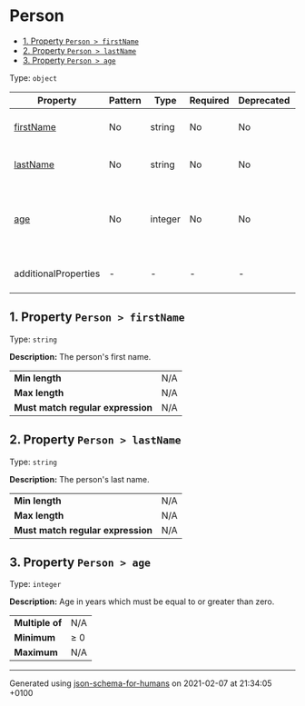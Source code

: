 # Person

- [1. Property `Person > firstName`](#firstName)
- [2. Property `Person > lastName`](#lastName)
- [3. Property `Person > age`](#age)

Type: `object`

| Property | Pattern | Type | Required | Deprecated | Additional | Description |
| -------- | ------- | ---- | -------- | ---------- | ---------- | ----------- |
| [firstName](#firstName)|No|string|No|No| No|The person's first name.|
| [lastName](#lastName)|No|string|No|No| No|The person's last name.|
| [age](#age)|No|integer|No|No| No|Age in years which must be equal to or greater than zero.|
  | additionalProperties | - | - | - | - |  [![made-with-Markdown](https://img.shields.io/badge/Any%20type-allowed-green)](# "Additional Properties of any type are allowed.") | - |

## <a name="firstName"></a>1. Property `Person > firstName`

Type: `string`

**Description:** The person's first name.

<table>
 	<tr>
    <td><b>Min length</b></td>
    <td>N/A</td>
 	</tr>
	<tr>
    <td><b>Max length</b></td>
    <td>N/A</td>
	</tr>
    <tr>
    <td><b>Must match regular expression</b></td>
    <td>N/A</td>
	</tr>
</table>

## <a name="lastName"></a>2. Property `Person > lastName`

Type: `string`

**Description:** The person's last name.

<table>
 	<tr>
    <td><b>Min length</b></td>
    <td>N/A</td>
 	</tr>
	<tr>
    <td><b>Max length</b></td>
    <td>N/A</td>
	</tr>
    <tr>
    <td><b>Must match regular expression</b></td>
    <td>N/A</td>
	</tr>
</table>

## <a name="age"></a>3. Property `Person > age`

Type: `integer`

**Description:** Age in years which must be equal to or greater than zero.

<table>
 	<tr>
    <td><b>Multiple of</b></td>
    <td>N/A</td>
 	</tr>
    <td><b>Minimum</b></td>
    <td>&ge; 0</td>
 	</tr>
	<tr>
    <td><b>Maximum</b></td>
    <td>N/A</td>
 	</tr>
</table>

----------------------------------------------------------------------------------------------------------------------------
Generated using [json-schema-for-humans](https://github.com/coveooss/json-schema-for-humans) on 2021-02-07 at 21:34:05 +0100